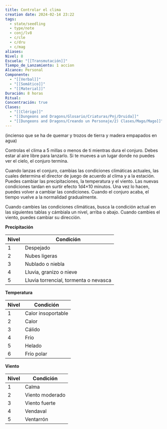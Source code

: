 ```yaml
---
title: Controlar el clima
creation date: 2024-02-14 23:22
tags:
  - state/seedling
  - type/note
  - conj/lv8
  - c/cle
  - c/dru
  - c/mag
aliases: 
Nivel: 8
Escuela: "[[Transmutación]]"
Tiempo_de_Lanzamiento: 1 accion
Alcance: Personal
Componente:
  - "[[Verbal]]"
  - "[[Somático]]"
  - "[[Material]]"
Duración: 8 horas
Ritual: 
Concentración: true
Clases:
  - "[[Clérigo]]"
  - "[[Dungeons and Dragons/Glosario/Criaturas/Pnj/Druida]]"
  - "[[Dungeons and Dragons/Creando un Personaje/2) Clases/Mago/Mago]]"
---
```

(incienso que se ha de quemar y trozos de tierra y madera empapados en agua)


Controlas el clima a 5 millas o menos de ti mientras dura el conjuro. Debes estar al aire libre para lanzarlo. Si te mueves a un lugar donde no puedes ver el cielo, el conjuro termina.

Cuando lanzas el conjuro, cambias las condiciones climáticas actuales, las cuales determina el director de juego de acuerdo al clima y a la estación. Puedes cambiar las precipitaciones, la temperatura y el viento. Las nuevas condiciones tardan en surtir efecto 1d4×10 minutos. Una vez lo hacen, puedes volver a cambiar las condiciones. Cuando el conjuro acaba, el tiempo vuelve a la normalidad gradualmente.

Cuando cambies las condiciones climáticas, busca la condición actual en las siguientes tablas y cámbiala un nivel, arriba o abajo. Cuando cambies el viento, puedes cambiar su dirección.

**Precipitación**

|Nivel|Condición|
|---|---|
|1|Despejado|
|2|Nubes ligeras|
|3|Nublado o niebla|
|4|Lluvia, granizo o nieve|
|5|Lluvia torrencial, tormenta o nevasca|

**Temperatura**

|Nivel|Condición|
|---|---|
|1|Calor insoportable|
|2|Calor|
|3|Cálido|
|4|Frío|
|5|Helado|
|6|Frío polar|

**Viento**

|Nivel|Condición|
|---|---|
|1|Calma|
|2|Viento moderado|
|3|Viento fuerte|
|4|Vendaval|
|5|Ventarrón|